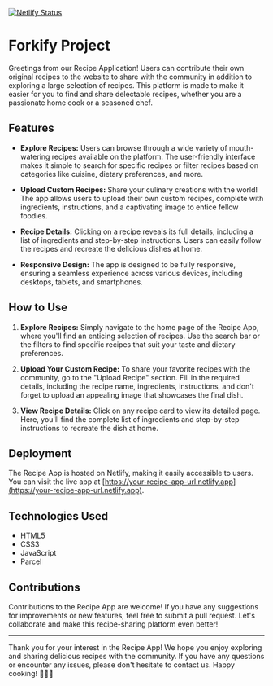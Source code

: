 [![Netlify Status](https://api.netlify.com/api/v1/badges/cf910066-f95c-44e4-aff1-608121df6d1b/deploy-status)](https://app.netlify.com/sites/forkify-rahuljsaliaan/deploys)

# Forkify Project

Greetings from our Recipe Application! Users can contribute their own original recipes to the website to share with the community in addition to exploring a large selection of recipes. This platform is made to make it easier for you to find and share delectable recipes, whether you are a passionate home cook or a seasoned chef.

## Features

- **Explore Recipes:** Users can browse through a wide variety of mouth-watering recipes available on the platform. The user-friendly interface makes it simple to search for specific recipes or filter recipes based on categories like cuisine, dietary preferences, and more.

- **Upload Custom Recipes:** Share your culinary creations with the world! The app allows users to upload their own custom recipes, complete with ingredients, instructions, and a captivating image to entice fellow foodies.

- **Recipe Details:** Clicking on a recipe reveals its full details, including a list of ingredients and step-by-step instructions. Users can easily follow the recipes and recreate the delicious dishes at home.

- **Responsive Design:** The app is designed to be fully responsive, ensuring a seamless experience across various devices, including desktops, tablets, and smartphones.

## How to Use

1. **Explore Recipes:** Simply navigate to the home page of the Recipe App, where you'll find an enticing selection of recipes. Use the search bar or the filters to find specific recipes that suit your taste and dietary preferences.

2. **Upload Your Custom Recipe:** To share your favorite recipes with the community, go to the "Upload Recipe" section. Fill in the required details, including the recipe name, ingredients, instructions, and don't forget to upload an appealing image that showcases the final dish.

3. **View Recipe Details:** Click on any recipe card to view its detailed page. Here, you'll find the complete list of ingredients and step-by-step instructions to recreate the dish at home.

## Deployment

The Recipe App is hosted on Netlify, making it easily accessible to users. You can visit the live app at [https://your-recipe-app-url.netlify.app](https://your-recipe-app-url.netlify.app).

## Technologies Used

- HTML5
- CSS3
- JavaScript
- Parcel

## Contributions

Contributions to the Recipe App are welcome! If you have any suggestions for improvements or new features, feel free to submit a pull request. Let's collaborate and make this recipe-sharing platform even better!

---

Thank you for your interest in the Recipe App! We hope you enjoy exploring and sharing delicious recipes with the community. If you have any questions or encounter any issues, please don't hesitate to contact us. Happy cooking! 🍳🥗🍰
